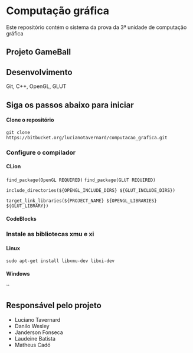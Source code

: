 # Computação gráfica #

Este repositório contém o sistema da prova da 3ª unidade de computação gráfica

## Projeto GameBall ##

## Desenvolvimento ##

Git, C++, OpenGL, GLUT

## Siga os passos abaixo para iniciar ##

#### Clone o repositório ####
`git clone https://bitbucket.org/lucianotavernard/computacao_grafica.git`

### Configure o compilador ###

#### CLion ####
`find_package(OpenGL REQUIRED)`
`find_package(GLUT REQUIRED)`

`include_directories(${OPENGL_INCLUDE_DIRS} ${GLUT_INCLUDE_DIRS})`

`target_link_libraries(${PROJECT_NAME} ${OPENGL_LIBRARIES} ${GLUT_LIBRARY})`

#### CodeBlocks ####

### Instale as bibliotecas xmu e xi ###

#### Linux ####
`sudo apt-get install libxmu-dev libxi-dev`

#### Windows ####
``

## Responsável pelo projeto ##

* Luciano Tavernard
* Danilo Wesley
* Janderson Fonseca
* Laudeine Batista
* Matheus Cadó